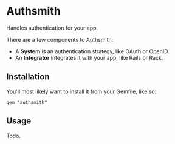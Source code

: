 # Authsmith

Handles authentication for your app.

There are a few components to Authsmith:

- A **System** is an authentication strategy, like OAuth or
  OpenID.
- An **Integrator** integrates it with your app, like Rails or Rack.

## Installation

You'll most likely want to install it from your Gemfile, like so:

    gem "authsmith"

## Usage

Todo.
